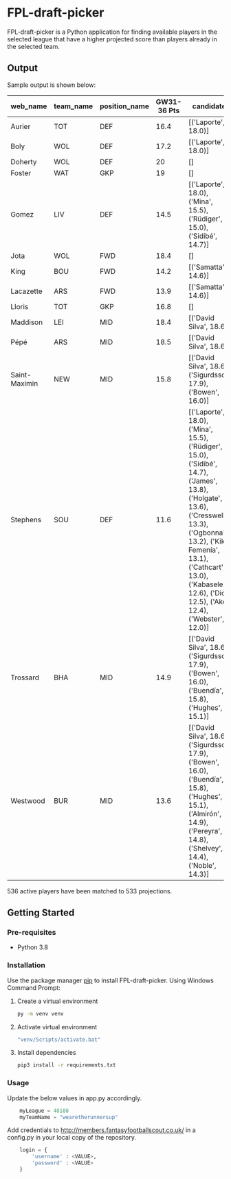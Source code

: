 # FPL-draft-picker

FPL-draft-picker is a Python application for finding available players in the selected league that have a higher 
projected score than players already in the selected team.

## Output

Sample output is shown below:

| web_name      | team_name   | position_name   |   GW31-36 Pts | candidates                                                                                                                                                                                                                                                             |
|---------------|-------------|-----------------|---------------|------------------------------------------------------------------------------------------------------------------------------------------------------------------------------------------------------------------------------------------------------------------------|
| Aurier        | TOT         | DEF             |          16.4 | [('Laporte', 18.0)]                                                                                                                                                                                                                                                    |
| Boly          | WOL         | DEF             |          17.2 | [('Laporte', 18.0)]                                                                                                                                                                                                                                                    |
| Doherty       | WOL         | DEF             |          20   | []                                                                                                                                                                                                                                                                     |
| Foster        | WAT         | GKP             |          19   | []                                                                                                                                                                                                                                                                     |
| Gomez         | LIV         | DEF             |          14.5 | [('Laporte', 18.0), ('Mina', 15.5), ('Rüdiger', 15.0), ('Sidibé', 14.7)]                                                                                                                                                                                               |
| Jota          | WOL         | FWD             |          18.4 | []                                                                                                                                                                                                                                                                     |
| King          | BOU         | FWD             |          14.2 | [('Samatta', 14.6)]                                                                                                                                                                                                                                                    |
| Lacazette     | ARS         | FWD             |          13.9 | [('Samatta', 14.6)]                                                                                                                                                                                                                                                    |
| Lloris        | TOT         | GKP             |          16.8 | []                                                                                                                                                                                                                                                                     |
| Maddison      | LEI         | MID             |          18.4 | [('David Silva', 18.6)]                                                                                                                                                                                                                                                |
| Pépé          | ARS         | MID             |          18.5 | [('David Silva', 18.6)]                                                                                                                                                                                                                                                |
| Saint-Maximin | NEW         | MID             |          15.8 | [('David Silva', 18.6), ('Sigurdsson', 17.9), ('Bowen', 16.0)]                                                                                                                                                                                                         |
| Stephens      | SOU         | DEF             |          11.6 | [('Laporte', 18.0), ('Mina', 15.5), ('Rüdiger', 15.0), ('Sidibé', 14.7), ('James', 13.8), ('Holgate', 13.6), ('Cresswell', 13.3), ('Ogbonna', 13.2), ('Kiko Femenía', 13.1), ('Cathcart', 13.0), ('Kabasele', 12.6), ('Diop', 12.5), ('Aké', 12.4), ('Webster', 12.0)] |
| Trossard      | BHA         | MID             |          14.9 | [('David Silva', 18.6), ('Sigurdsson', 17.9), ('Bowen', 16.0), ('Buendía', 15.8), ('Hughes', 15.1)]                                                                                                                                                                    |
| Westwood      | BUR         | MID             |          13.6 | [('David Silva', 18.6), ('Sigurdsson', 17.9), ('Bowen', 16.0), ('Buendía', 15.8), ('Hughes', 15.1), ('Almirón', 14.9), ('Pereyra', 14.8), ('Shelvey', 14.4), ('Noble', 14.3)]                                                                                          |
536 active players have been matched to 533 projections.

## Getting Started

### Pre-requisites
* Python 3.8

### Installation
Use the package manager [pip](https://pip.pypa.io/en/stable/) to install FPL-draft-picker. Using Windows Command Prompt:

1. Create a virtual environment
    ```bash
    py -m venv venv
    ```
2. Activate virtual environment
    ```bash
    "venv/Scripts/activate.bat"
    ```
3. Install dependencies
    ```bash
    pip3 install -r requirements.txt
    ```
   
### Usage
Update the below values in app.py accordingly.

```python
    myLeague = 48188
    myTeamName = "wearetherunnersup"
```

Add credentials to http://members.fantasyfootballscout.co.uk/ in a config.py in your local copy of the repository.

```python
    login = {
        'username' : <VALUE>,
        'password' : <VALUE>
    }
```